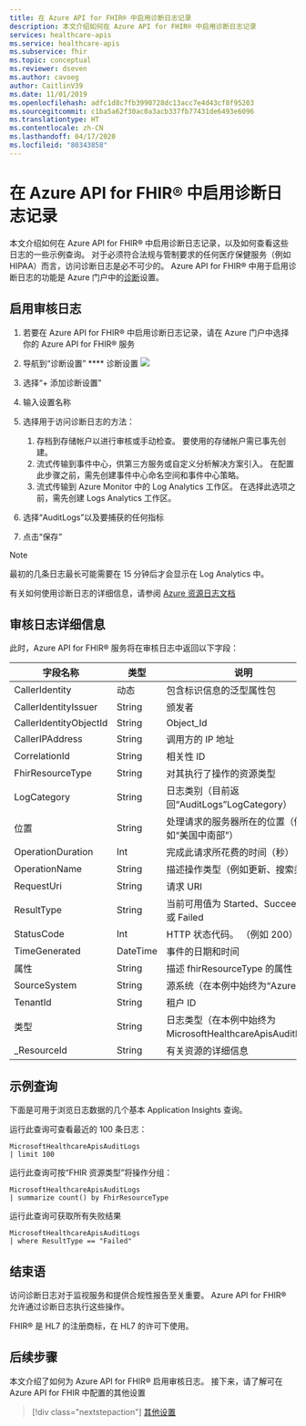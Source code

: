 ```yaml
---
title: 在 Azure API for FHIR® 中启用诊断日志记录
description: 本文介绍如何在 Azure API for FHIR® 中启用诊断日志记录
services: healthcare-apis
ms.service: healthcare-apis
ms.subservice: fhir
ms.topic: conceptual
ms.reviewer: dseven
ms.author: cavoeg
author: CaitlinV39
ms.date: 11/01/2019
ms.openlocfilehash: adfc1d8c7fb3990728dc13acc7e4d43cf8f95203
ms.sourcegitcommit: c1ba5a62f30ac0a3acb337fb77431de6493e6096
ms.translationtype: HT
ms.contentlocale: zh-CN
ms.lasthandoff: 04/17/2020
ms.locfileid: "80343858"
---
```

# <a name="enable-diagnostic-logging-in-azure-api-for-fhir"></a>在 Azure API for FHIR® 中启用诊断日志记录

本文介绍如何在 Azure API for FHIR® 中启用诊断日志记录，以及如何查看这些日志的一些示例查询。 对于必须符合法规与管制要求的任何医疗保健服务（例如 HIPAA）而言，访问诊断日志是必不可少的。 Azure API for FHIR® 中用于启用诊断日志的功能是 Azure 门户中的[诊断](https://docs.azure.cn/azure-monitor/platform/diagnostic-settings)设置。 

## <a name="enable-audit-logs"></a>启用审核日志
1. 若要在 Azure API for FHIR® 中启用诊断日志记录，请在 Azure 门户中选择你的 Azure API for FHIR® 服务 
2. 导航到“诊断设置” **** 诊断设置 
![](media/diagnostic-logging/diagnostic-settings-screen.png) 

3. 选择“+ 添加诊断设置” 

4. 输入设置名称

5. 选择用于访问诊断日志的方法：

    1. 存档到存储帐户以进行审核或手动检查。  要使用的存储帐户需已事先创建。
    2. 流式传输到事件中心，供第三方服务或自定义分析解决方案引入。  在配置此步骤之前，需先创建事件中心命名空间和事件中心策略。
    3. 流式传输到 Azure Monitor 中的 Log Analytics 工作区。  在选择此选项之前，需先创建 Logs Analytics 工作区。

6. 选择“AuditLogs”以及要捕获的任何指标 

7. 点击“保存”

> [!Note] 
> 最初的几条日志最长可能需要在 15 分钟后才会显示在 Log Analytics 中。  
 
有关如何使用诊断日志的详细信息，请参阅 [Azure 资源日志文档](https://docs.azure.cn/azure-monitor/platform/resource-logs-overview)

## <a name="audit-log-details"></a>审核日志详细信息
此时，Azure API for FHIR® 服务将在审核日志中返回以下字段： 

|字段名称  |类型  |说明  |
|---------|---------|---------|
|CallerIdentity|动态|包含标识信息的泛型属性包
|CallerIdentityIssuer|String|颁发者 
|CallerIdentityObjectId|String|Object_Id 
|CallerIPAddress|String|调用方的 IP 地址 
|CorrelationId|String| 相关性 ID
|FhirResourceType|String|对其执行了操作的资源类型
|LogCategory|String|日志类别（目前返回“AuditLogs”LogCategory）
|位置|String|处理请求的服务器所在的位置（例如“美国中南部”）
|OperationDuration|Int|完成此请求所花费的时间（秒）
|OperationName|String| 描述操作类型（例如更新、搜索类型）
|RequestUri|String|请求 URI 
|ResultType|String|当前可用值为 Started、Succeeded 或 Failed   
|StatusCode|Int|HTTP 状态代码。 （例如 200） 
|TimeGenerated|DateTime|事件的日期和时间|
|属性|String| 描述 fhirResourceType 的属性
|SourceSystem|String| 源系统（在本例中始终为“Azure”）
|TenantId|String|租户 ID
|类型|String|日志类型（在本例中始终为 MicrosoftHealthcareApisAuditLog）
|_ResourceId|String|有关资源的详细信息

## <a name="sample-queries"></a>示例查询

下面是可用于浏览日志数据的几个基本 Application Insights 查询。

运行此查询可查看最近的 100 条日志： 

```Application Insights
MicrosoftHealthcareApisAuditLogs
| limit 100
```

运行此查询可按“FHIR 资源类型”将操作分组： 

```Application Insights
MicrosoftHealthcareApisAuditLogs 
| summarize count() by FhirResourceType
```

运行此查询可获取所有失败结果 

```Application Insights
MicrosoftHealthcareApisAuditLogs 
| where ResultType == "Failed" 
```

## <a name="conclusion"></a>结束语 
访问诊断日志对于监视服务和提供合规性报告至关重要。 Azure API for FHIR® 允许通过诊断日志执行这些操作。 
 
FHIR® 是 HL7 的注册商标，在 HL7 的许可下使用。

## <a name="next-steps"></a>后续步骤
本文介绍了如何为 Azure API for FHIR® 启用审核日志。 接下来，请了解可在 Azure API for FHIR 中配置的其他设置
 
>[!div class="nextstepaction"]
>[其他设置](azure-api-for-fhir-additional-settings.md)